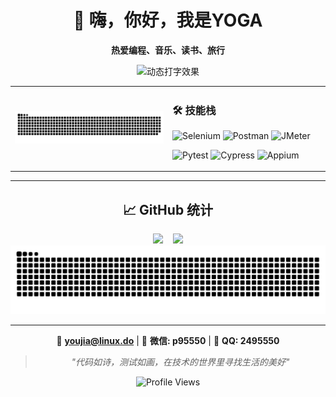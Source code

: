 <div align="center">

# 🙋 嗨，你好，我是YOGA

**热爱编程、音乐、读书、旅行**

<img src="https://readme-typing-svg.herokuapp.com?font=Fira+Code&size=22&pause=1500&color=6366F1&center=true&width=600&lines=🌊+保持热爱，奔赴山海;🏔️+心有猛虎，细嗅蔷薇;🌸+愿你历尽千帆，归来仍是少年;⭐+生活不止眼前的苟且，还有诗和远方;🎭+做自己生命的主角，而不是别人故事的配角" alt="动态打字效果">

<br>

<table border="0">
<tr>
<td width="50%" align="center">
  <!-- 选择以下任一动画效果 -->
  
  <!-- 选项1: 经典贪吃蛇动画（当前使用） -->
  <img src="https://raw.githubusercontent.com/Platane/snk/output/github-contribution-grid-snake.svg" width="300" alt="贪吃蛇动画">
  
  <!-- 选项2: 波浪动画效果 -->
  <!-- <img src="https://capsule-render.vercel.app/api?type=waving&color=gradient&height=200&section=header&text=Coding%20Life&fontSize=30&fontAlignY=35&desc=Keep%20Learning&descAlignY=55&descAlign=50" width="300" alt="波浪动画"> -->
  
  <!-- 选项3: 代码雨效果 -->
  <!-- <img src="https://media.giphy.com/media/ZVik7pBtu9dNS/giphy.gif" width="300" alt="代码雨动画"> -->
  
  <!-- 选项4: 编程猫咪动画 -->
  <!-- <img src="https://media.giphy.com/media/LmNwrBhejkK9EFP504/giphy.gif" width="300" alt="编程猫咪"> -->
  
  <!-- 选项5: 3D立体效果 -->
  <!-- <img src="https://capsule-render.vercel.app/api?type=cylinder&color=gradient&height=200&section=header&text=Developer&fontSize=40&fontColor=ffffff&animation=fadeIn" width="300" alt="3D动画"> -->
  
  <!-- 选项6: 终端命令行动画 -->
  <!-- <img src="https://media.giphy.com/media/3oKIPnAiaMCws8nOsE/giphy.gif" width="300" alt="终端动画"> -->
  
</td>
<td width="50%" align="left">
  <h3>🛠️ 技能栈</h3>
  
  ![Selenium](https://img.shields.io/badge/Selenium-43B02A?style=flat&logo=selenium&logoColor=white)
  ![Postman](https://img.shields.io/badge/Postman-FF6C37?style=flat&logo=postman&logoColor=white)
  ![JMeter](https://img.shields.io/badge/JMeter-D22128?style=flat&logo=apache&logoColor=white)
  
  ![Pytest](https://img.shields.io/badge/Pytest-FF6C37?style=flat&logo=testng&logoColor=white)
  ![Cypress](https://img.shields.io/badge/Cypress-17202C?style=flat&logo=cypress&logoColor=white)
  ![Appium](https://img.shields.io/badge/Appium-662D91?style=flat&logo=appium&logoColor=white)
  
</td>
</tr>
</table>

---

## 📈 GitHub 统计

<img height="160" src="https://github-readme-stats.vercel.app/api?username=itxaiohanglover&show_icons=true&include_all_commits=true&count_private=true&hide_border=true&bg_color=ffffff&title_color=111827&text_color=4B5563&icon_color=3B82F6">
&nbsp;&nbsp;
<img height="160" src="https://github-readme-stats.vercel.app/api/top-langs/?username=itxaiohanglover&layout=compact&hide_border=true&bg_color=ffffff&title_color=111827&text_color=4B5563">

<picture>
  <source media="(prefers-color-scheme: dark)" srcset="https://raw.githubusercontent.com/itxaiohanglover/itxaiohanglover/output/github-contribution-grid-snake-dark.svg">
  <source media="(prefers-color-scheme: light)" srcset="https://raw.githubusercontent.com/itxaiohanglover/itxaiohanglover/output/github-contribution-grid-snake.svg">
  <img alt="代码贡献图" src="https://raw.githubusercontent.com/itxaiohanglover/itxaiohanglover/output/github-contribution-grid-snake.svg">
</picture>

---

📧 **youjia@linux.do** | 💬 **微信: p95550** | 🐧 **QQ: 2495550**

> *"代码如诗，测试如画，在技术的世界里寻找生活的美好"*

![Profile Views](https://komarev.com/ghpvc/?username=itxaiohanglover&style=flat&color=3B82F6)

</div>
